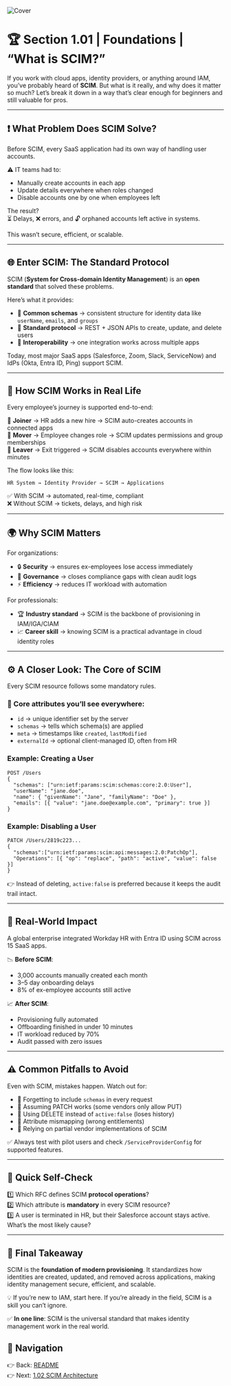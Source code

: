 ![Cover](./covers/Section1.1.png)
# 🏆 Section 1.01 | Foundations | “What is SCIM?”

If you work with cloud apps, identity providers, or anything around IAM, you’ve probably heard of **SCIM**. But what is it really, and why does it matter so much? Let’s break it down in a way that’s clear enough for beginners and still valuable for pros.  

---

## ❗ What Problem Does SCIM Solve?  
Before SCIM, every SaaS application had its own way of handling user accounts.  

⚠️ IT teams had to:  
- Manually create accounts in each app  
- Update details everywhere when roles changed  
- Disable accounts one by one when employees left  

The result?  
⏳ Delays, ❌ errors, and 🔓 orphaned accounts left active in systems.  

This wasn’t secure, efficient, or scalable.  

---

## 🌐 Enter SCIM: The Standard Protocol  
SCIM (**System for Cross-domain Identity Management**) is an **open standard** that solved these problems.  

Here’s what it provides:  
- 📑 **Common schemas** → consistent structure for identity data like `userName`, `emails`, and `groups`  
- 🔗 **Standard protocol** → REST + JSON APIs to create, update, and delete users  
- 🔄 **Interoperability** → one integration works across multiple apps  

Today, most major SaaS apps (Salesforce, Zoom, Slack, ServiceNow) and IdPs (Okta, Entra ID, Ping) support SCIM.  

---

## 🔄 How SCIM Works in Real Life  
Every employee’s journey is supported end-to-end:  

👶 **Joiner** → HR adds a new hire → SCIM auto-creates accounts in connected apps  
👔 **Mover** → Employee changes role → SCIM updates permissions and group memberships  
👋 **Leaver** → Exit triggered → SCIM disables accounts everywhere within minutes  

The flow looks like this:  
```
HR System → Identity Provider → SCIM → Applications
```  

✅ With SCIM → automated, real-time, compliant  
❌ Without SCIM → tickets, delays, and high risk  

---

## 🌍 Why SCIM Matters  
For organizations:  
- 🔒 **Security** → ensures ex-employees lose access immediately  
- 📝 **Governance** → closes compliance gaps with clean audit logs  
- ⚡ **Efficiency** → reduces IT workload with automation  

For professionals:  
- 🏆 **Industry standard** → SCIM is the backbone of provisioning in IAM/IGA/CIAM  
- 📈 **Career skill** → knowing SCIM is a practical advantage in cloud identity roles  

---

## ⚙️ A Closer Look: The Core of SCIM  

Every SCIM resource follows some mandatory rules.  

### 🧩 Core attributes you’ll see everywhere:  
- `id` → unique identifier set by the server  
- `schemas` → tells which schema(s) are applied  
- `meta` → timestamps like `created`, `lastModified`  
- `externalId` → optional client-managed ID, often from HR  

### Example: Creating a User  
```http
POST /Users
{
  "schemas": ["urn:ietf:params:scim:schemas:core:2.0:User"],
  "userName": "jane.doe",
  "name": { "givenName": "Jane", "familyName": "Doe" },
  "emails": [{ "value": "jane.doe@example.com", "primary": true }]
}
```  

### Example: Disabling a User  
```http
PATCH /Users/2819c223...
{
  "schemas":["urn:ietf:params:scim:api:messages:2.0:PatchOp"],
  "Operations": [{ "op": "replace", "path": "active", "value": false }]
}
```  

👉 Instead of deleting, `active:false` is preferred because it keeps the audit trail intact.  

---

## 🏢 Real-World Impact  
A global enterprise integrated Workday HR with Entra ID using SCIM across 15 SaaS apps.  

📉 **Before SCIM**:  
- 3,000 accounts manually created each month  
- 3–5 day onboarding delays  
- 8% of ex-employee accounts still active  

📈 **After SCIM**:  
- Provisioning fully automated  
- Offboarding finished in under 10 minutes  
- IT workload reduced by 70%  
- Audit passed with zero issues  

---

## ⚠️ Common Pitfalls to Avoid  
Even with SCIM, mistakes happen. Watch out for:  
- 🚫 Forgetting to include `schemas` in every request  
- 🚫 Assuming PATCH works (some vendors only allow PUT)  
- 🚫 Using DELETE instead of `active:false` (loses history)  
- 🚫 Attribute mismapping (wrong entitlements)  
- 🚫 Relying on partial vendor implementations of SCIM  

✅ Always test with pilot users and check `/ServiceProviderConfig` for supported features.  

---

## 📝 Quick Self-Check  
1️⃣ Which RFC defines SCIM **protocol operations**?  
2️⃣ Which attribute is **mandatory** in every SCIM resource?  
3️⃣ A user is terminated in HR, but their Salesforce account stays active. What’s the most likely cause?  

---

## 🎯 Final Takeaway  
SCIM is the **foundation of modern provisioning**. It standardizes how identities are created, updated, and removed across applications, making identity management secure, efficient, and scalable.  

💡 If you’re new to IAM, start here. If you’re already in the field, SCIM is a skill you can’t ignore.  

✅ **In one line**: SCIM is the universal standard that makes identity management work in the real world.  

## 🔗 Navigation
👉 Back: [README](../README.md)  
👉 Next: [1.02 SCIM Architecture](1.02-scim-architecture.md)  
